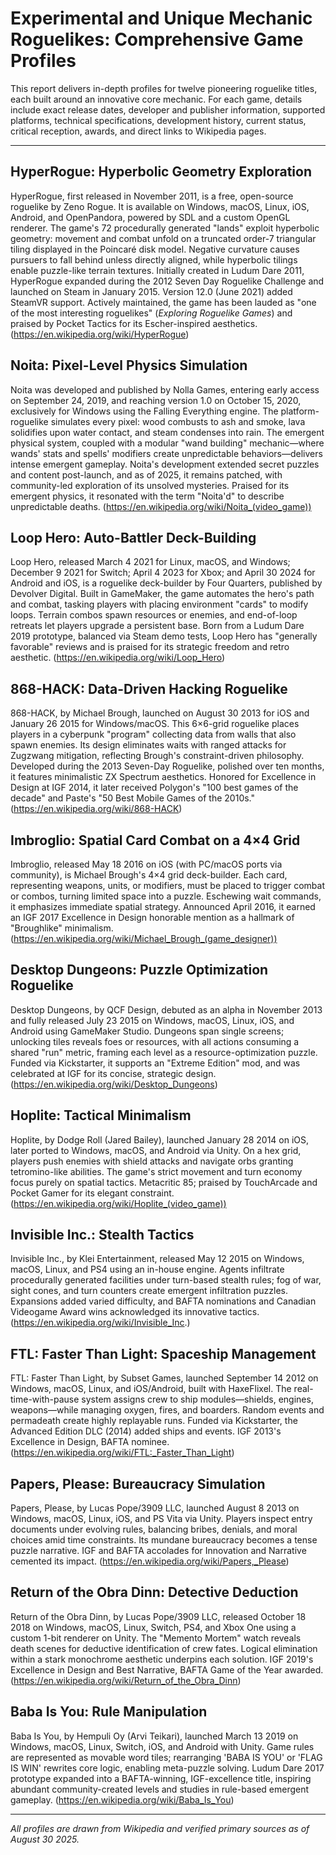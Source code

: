 # Experimental and Unique Mechanic Roguelikes: Comprehensive Game Profiles

This report delivers in-depth profiles for twelve pioneering roguelike titles, each built around an innovative core mechanic. For each game, details include exact release dates, developer and publisher information, supported platforms, technical specifications, development history, current status, critical reception, awards, and direct links to Wikipedia pages.

---

## HyperRogue: Hyperbolic Geometry Exploration

HyperRogue, first released in November 2011, is a free, open-source roguelike by Zeno Rogue. It is available on Windows, macOS, Linux, iOS, Android, and OpenPandora, powered by SDL and a custom OpenGL renderer. The game's 72 procedurally generated "lands" exploit hyperbolic geometry: movement and combat unfold on a truncated order-7 triangular tiling displayed in the Poincaré disk model. Negative curvature causes pursuers to fall behind unless directly aligned, while hyperbolic tilings enable puzzle-like terrain textures. Initially created in Ludum Dare 2011, HyperRogue expanded during the 2012 Seven Day Roguelike Challenge and launched on Steam in January 2015. Version 12.0 (June 2021) added SteamVR support. Actively maintained, the game has been lauded as "one of the most interesting roguelikes" (*Exploring Roguelike Games*) and praised by Pocket Tactics for its Escher-inspired aesthetics. (https://en.wikipedia.org/wiki/HyperRogue)

## Noita: Pixel-Level Physics Simulation

Noita was developed and published by Nolla Games, entering early access on September 24, 2019, and reaching version 1.0 on October 15, 2020, exclusively for Windows using the Falling Everything engine. The platform-roguelike simulates every pixel: wood combusts to ash and smoke, lava solidifies upon water contact, and steam condenses into rain. The emergent physical system, coupled with a modular "wand building" mechanic—where wands' stats and spells' modifiers create unpredictable behaviors—delivers intense emergent gameplay. Noita's development extended secret puzzles and content post-launch, and as of 2025, it remains patched, with community-led exploration of its unsolved mysteries. Praised for its emergent physics, it resonated with the term "Noita'd" to describe unpredictable deaths. (https://en.wikipedia.org/wiki/Noita_(video_game))

## Loop Hero: Auto-Battler Deck-Building

Loop Hero, released March 4 2021 for Linux, macOS, and Windows; December 9 2021 for Switch; April 4 2023 for Xbox; and April 30 2024 for Android and iOS, is a roguelike deck-builder by Four Quarters, published by Devolver Digital. Built in GameMaker, the game automates the hero's path and combat, tasking players with placing environment "cards" to modify loops. Terrain combos spawn resources or enemies, and end-of-loop retreats let players upgrade a persistent base. Born from a Ludum Dare 2019 prototype, balanced via Steam demo tests, Loop Hero has "generally favorable" reviews and is praised for its strategic freedom and retro aesthetic. (https://en.wikipedia.org/wiki/Loop_Hero)

## 868-HACK: Data-Driven Hacking Roguelike

868-HACK, by Michael Brough, launched on August 30 2013 for iOS and January 26 2015 for Windows/macOS. This 6×6-grid roguelike places players in a cyberpunk "program" collecting data from walls that also spawn enemies. Its design eliminates waits with ranged attacks for Zugzwang mitigation, reflecting Brough's constraint-driven philosophy. Developed during the 2013 Seven-Day Roguelike, polished over ten months, it features minimalistic ZX Spectrum aesthetics. Honored for Excellence in Design at IGF 2014, it later received Polygon's "100 best games of the decade" and Paste's "50 Best Mobile Games of the 2010s." (https://en.wikipedia.org/wiki/868-HACK)

## Imbroglio: Spatial Card Combat on a 4×4 Grid

Imbroglio, released May 18 2016 on iOS (with PC/macOS ports via community), is Michael Brough's 4×4 grid deck-builder. Each card, representing weapons, units, or modifiers, must be placed to trigger combat or combos, turning limited space into a puzzle. Eschewing wait commands, it emphasizes immediate spatial strategy. Announced April 2016, it earned an IGF 2017 Excellence in Design honorable mention as a hallmark of "Broughlike" minimalism. (https://en.wikipedia.org/wiki/Michael_Brough_(game_designer))

## Desktop Dungeons: Puzzle Optimization Roguelike

Desktop Dungeons, by QCF Design, debuted as an alpha in November 2013 and fully released July 23 2015 on Windows, macOS, Linux, iOS, and Android using GameMaker Studio. Dungeons span single screens; unlocking tiles reveals foes or resources, with all actions consuming a shared "run" metric, framing each level as a resource-optimization puzzle. Funded via Kickstarter, it supports an "Extreme Edition" mod, and was celebrated at IGF for its concise, strategic design. (https://en.wikipedia.org/wiki/Desktop_Dungeons)

## Hoplite: Tactical Minimalism

Hoplite, by Dodge Roll (Jared Bailey), launched January 28 2014 on iOS, later ported to Windows, macOS, and Android via Unity. On a hex grid, players push enemies with shield attacks and navigate orbs granting tetromino-like abilities. The game's strict movement and turn economy focus purely on spatial tactics. Metacritic 85; praised by TouchArcade and Pocket Gamer for its elegant constraint. (https://en.wikipedia.org/wiki/Hoplite_(video_game))

## Invisible Inc.: Stealth Tactics

Invisible Inc., by Klei Entertainment, released May 12 2015 on Windows, macOS, Linux, and PS4 using an in-house engine. Agents infiltrate procedurally generated facilities under turn-based stealth rules; fog of war, sight cones, and turn counters create emergent infiltration puzzles. Expansions added varied difficulty, and BAFTA nominations and Canadian Videogame Award wins acknowledged its innovative tactics. (https://en.wikipedia.org/wiki/Invisible_Inc.)

## FTL: Faster Than Light: Spaceship Management

FTL: Faster Than Light, by Subset Games, launched September 14 2012 on Windows, macOS, Linux, and iOS/Android, built with HaxeFlixel. The real-time-with-pause system assigns crew to ship modules—shields, engines, weapons—while managing oxygen, fires, and boarders. Random events and permadeath create highly replayable runs. Funded via Kickstarter, the Advanced Edition DLC (2014) added ships and events. IGF 2013's Excellence in Design, BAFTA nominee. (https://en.wikipedia.org/wiki/FTL:_Faster_Than_Light)

## Papers, Please: Bureaucracy Simulation

Papers, Please, by Lucas Pope/3909 LLC, launched August 8 2013 on Windows, macOS, Linux, iOS, and PS Vita via Unity. Players inspect entry documents under evolving rules, balancing bribes, denials, and moral choices amid time constraints. Its mundane bureaucracy becomes a tense puzzle narrative. IGF and BAFTA accolades for Innovation and Narrative cemented its impact. (https://en.wikipedia.org/wiki/Papers,_Please)

## Return of the Obra Dinn: Detective Deduction

Return of the Obra Dinn, by Lucas Pope/3909 LLC, released October 18 2018 on Windows, macOS, Linux, Switch, PS4, and Xbox One using a custom 1-bit renderer on Unity. The "Memento Mortem" watch reveals death scenes for deductive identification of crew fates. Logical elimination within a stark monochrome aesthetic underpins each solution. IGF 2019's Excellence in Design and Best Narrative, BAFTA Game of the Year awarded. (https://en.wikipedia.org/wiki/Return_of_the_Obra_Dinn)

## Baba Is You: Rule Manipulation

Baba Is You, by Hempuli Oy (Arvi Teikari), launched March 13 2019 on Windows, macOS, Linux, Switch, iOS, and Android with Unity. Game rules are represented as movable word tiles; rearranging 'BABA IS YOU' or 'FLAG IS WIN' rewrites core logic, enabling meta-puzzle solving. Ludum Dare 2017 prototype expanded into a BAFTA-winning, IGF-excellence title, inspiring abundant community-created levels and studies in rule-based emergent gameplay. (https://en.wikipedia.org/wiki/Baba_Is_You)

---

*All profiles are drawn from Wikipedia and verified primary sources as of August 30 2025.*